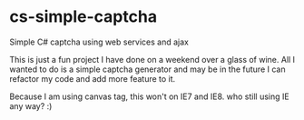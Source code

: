 cs-simple-captcha
=================

Simple C# captcha using web services and ajax

This is just a fun project I have done on a weekend over a glass of wine. All I wanted to do is a simple captcha generator and may be in the future I can refactor my code and add more feature to it.

Because I am using canvas tag, this won't on IE7 and IE8. 
who still using IE any way? :)

